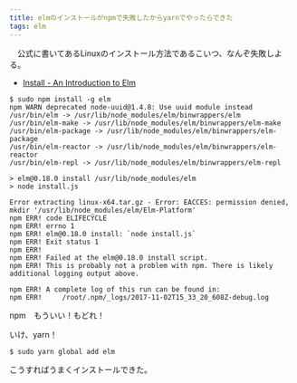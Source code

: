 ```yaml
---
title: elmのインストールがnpmで失敗したからyarnでやったらできた
tags: elm
---
```

　公式に書いてあるLinuxのインストール方法であるこいつ、なんぞ失敗しよる。

- [Install - An Introduction to Elm](https://guide.elm-lang.org/install.html)

```console
$ sudo npm install -g elm
npm WARN deprecated node-uuid@1.4.8: Use uuid module instead
/usr/bin/elm -> /usr/lib/node_modules/elm/binwrappers/elm
/usr/bin/elm-make -> /usr/lib/node_modules/elm/binwrappers/elm-make
/usr/bin/elm-package -> /usr/lib/node_modules/elm/binwrappers/elm-package
/usr/bin/elm-reactor -> /usr/lib/node_modules/elm/binwrappers/elm-reactor
/usr/bin/elm-repl -> /usr/lib/node_modules/elm/binwrappers/elm-repl

> elm@0.18.0 install /usr/lib/node_modules/elm
> node install.js

Error extracting linux-x64.tar.gz - Error: EACCES: permission denied, mkdir '/usr/lib/node_modules/elm/Elm-Platform'
npm ERR! code ELIFECYCLE
npm ERR! errno 1
npm ERR! elm@0.18.0 install: `node install.js`
npm ERR! Exit status 1
npm ERR!
npm ERR! Failed at the elm@0.18.0 install script.
npm ERR! This is probably not a problem with npm. There is likely additional logging output above.

npm ERR! A complete log of this run can be found in:
npm ERR!     /root/.npm/_logs/2017-11-02T15_33_20_608Z-debug.log
```

npm　もういい！もどれ！

いけ、yarn！

```console
$ sudo yarn global add elm
```

こうすればうまくインストールできた。
